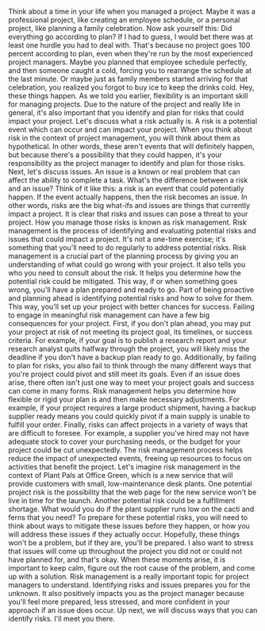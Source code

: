 Think about a time in your life when you managed a project. Maybe it was a
professional project, like creating an employee schedule, or a personal project,
like planning a family celebration. Now ask yourself this: Did everything go
according to plan? If I had to guess, I would bet there was at least one hurdle
you had to deal with. That's because no project goes 100 percent according to
plan, even when they're run by the most experienced project managers. Maybe you
planned that employee schedule perfectly, and then someone caught a cold,
forcing you to rearrange the schedule at the last minute. Or maybe just as
family members started arriving for that celebration, you realized you forgot to
buy ice to keep the drinks cold. Hey, these things happen. As we told you
earlier, flexibility is an important skill for managing projects. Due to the
nature of the project and really life in general, it's also important that you
identify and plan for risks that could impact your project. Let's discuss what a
risk actually is. A risk is a potential event which can occur and can impact
your project. When you think about risk in the context of project management,
you will think about them as hypothetical. In other words, these aren't events
that will definitely happen, but because there's a possibility that they could
happen, it's your responsibility as the project manager to identify and plan for
those risks. Next, let's discuss issues. An issue is a known or real problem
that can affect the ability to complete a task. What's the difference between a
risk and an issue? Think of it like this: a risk is an event that could
potentially happen. If the event actually happens, then the risk becomes an
issue. In other words, risks are the big what-ifs and issues are things that
currently impact a project. It is clear that risks and issues can pose a threat
to your project. How you manage those risks is known as risk management. Risk
management is the process of identifying and evaluating potential risks and
issues that could impact a project. It's not a one-time exercise; it's something
that you'll need to do regularly to address potential risks. Risk management is
a crucial part of the planning process by giving you an understanding of what
could go wrong with your project. It also tells you who you need to consult
about the risk. It helps you determine how the potential risk could be
mitigated. This way, if or when something goes wrong, you'll have a plan
prepared and ready to go. Part of being proactive and planning ahead is
identifying potential risks and how to solve for them. This way, you'll set up
your project with better chances for success. Failing to engage in meaningful
risk management can have a few big consequences for your project. First, if you
don't plan ahead, you may put your project at risk of not meeting its project
goal, its timelines, or success criteria. For example, if your goal is to
publish a research report and your research analyst quits halfway through the
project, you will likely miss the deadline if you don't have a backup plan ready
to go. Additionally, by failing to plan for risks, you also fail to think
through the many different ways that you're project could pivot and still meet
its goals. Even if an issue does arise, there often isn't just one way to meet
your project goals and success can come in many forms. Risk management helps you
determine how flexible or rigid your plan is and then make necessary
adjustments. For example, if your project requires a large product shipment,
having a backup supplier ready means you could quickly pivot if a main supply is
unable to fulfill your order. Finally, risks can affect projects in a variety of
ways that are difficult to foresee. For example, a supplier you've hired may not
have adequate stock to cover your purchasing needs, or the budget for your
project could be cut unexpectedly. The risk management process helps reduce the
impact of unexpected events, freeing up resources to focus on activities that
benefit the project. Let's imagine risk management in the context of Plant Pals
at Office Green, which is a new service that will provide customers with small,
low-maintenance desk plants. One potential project risk is the possibility that
the web page for the new service won't be live in time for the launch. Another
potential risk could be a fulfillment shortage. What would you do if the plant
supplier runs low on the cacti and ferns that you need? To prepare for these
potential risks, you will need to think about ways to mitigate these issues
before they happen, or how you will address these issues if they actually occur.
Hopefully, these things won't be a problem, but if they are, you'll be prepared.
I also want to stress that issues will come up throughout the project you did
not or could not have planned for, and that's okay. When these moments arise, it
is important to keep calm, figure out the root cause of the problem, and come up
with a solution. Risk management is a really important topic for project
managers to understand. Identifying risks and issues prepares you for the
unknown. It also positively impacts you as the project manager because you'll
feel more prepared, less stressed, and more confident in your approach if an
issue does occur. Up next, we will discuss ways that you can identify risks.
I'll meet you there.